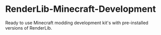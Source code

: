 # RenderLib-Minecraft-Development
Ready to use Minecraft modding development kit's with pre-installed versions of RenderLib.
